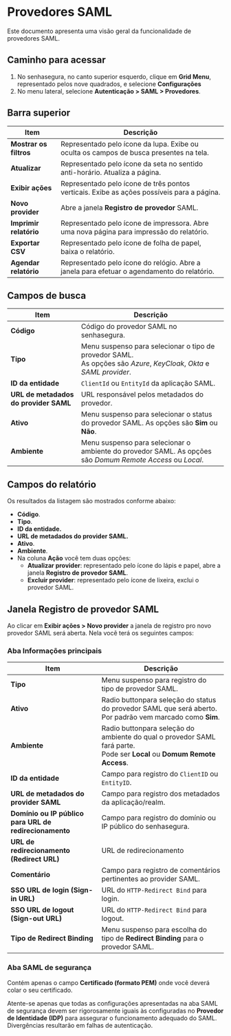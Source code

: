 # Provedores SAML

Este documento apresenta uma visão geral da funcionalidade de provedores SAML.

## Caminho para acessar

1. No senhasegura, no canto superior esquerdo, clique em **Grid Menu**, representado pelos nove quadrados, e selecione **Configurações**
2. No menu lateral, selecione **Autenticação > SAML > Provedores**.

## Barra superior

| Item                          | Descrição                                                                                      |
| ----------------------------- | ------------------------------------------------------------------------------------------------ |
| **Mostrar os filtros**  | Representado pelo ícone da lupa. Exibe ou oculta os campos de busca presentes na tela.          |
| **Atualizar**           | Representado pelo ícone da seta no sentido anti-horário. Atualiza a página.                   |
| **Exibir ações**      | Representado pelo ícone de três pontos verticais. Exibe as  ações possíveis para a página. |
| **Novo provider**       | Abre a janela **Registro de provedor** SAML.                                                    |
| **Imprimir relatório** | Representado pelo ícone de impressora. Abre uma nova página para impressão do relatório.     |
| **Exportar CSV**        | Representado pelo ícone de folha de papel, baixa o relatório.                                  |
| **Agendar relatório**  | Representado pelo ícone do relógio. Abre a janela para efetuar o agendamento do relatório.    |

## Campos de busca

| Item                                        | Descrição                                                                                                                          |
| ------------------------------------------- | ------------------------------------------------------------------------------------------------------------------------------------ |
| **Código**                           | Código do provedor SAML no senhasegura.                                                                                             |
| **Tipo**                              | Menu suspenso para selecionar o tipo de provedor SAML.<br />As opções são *Azure*, *KeyCloak*, *Okta* e *SAML provider*. |
| **ID da entidade**                    | `ClientId` ou `EntityId` da aplicação SAML.                                                                                    |
| **URL de metadados do provider SAML** | URL responsável pelos metadados do provedor.                                                                                        |
| **Ativo**                             | Menu suspenso para selecionar o status do provedor SAML. As opções são **Sim** ou **Não**.                            |
| **Ambiente**                          | Menu suspenso para selecionar o ambiente do provedor SAML. As opções são *Domum Remote Access* ou *Local*.                   |

## Campos do relatório

Os resultados da listagem são mostrados conforme abaixo:

* **Código**.
* **Tipo**.
* **ID da entidade.**
* **URL de metadados do provider SAML.**
* **Ativo**.
* **Ambiente**.
* Na coluna **Ação** você tem duas opções:
  * **Atualizar provider**: representado pelo ícone do lápis e papel, abre a janela **Registro de provedor SAML**.
  * **Excluir provider**: representado pelo ícone de lixeira, exclui o provedor SAML.

## Janela Registro de provedor SAML

Ao clicar em **Exibir ações > Novo provider** a janela de registro pro novo provedor SAML será aberta. Nela você terá os seguintes campos:

### Aba Informações principais

| Item                                                           | Descrição                                                                                                                                 |
| -------------------------------------------------------------- | ------------------------------------------------------------------------------------------------------------------------------------------- |
| **Tipo**                                                 | Menu suspenso para registro do tipo de provedor SAML.                                                                                       |
| **Ativo**                                                | Radio buttonpara seleção do status do provedor SAML que será aberto. Por padrão vem marcado como **Sim**.                        |
| **Ambiente**                                             | Radio buttonpara seleção do ambiente do qual o provedor SAML fará parte.<br />Pode ser **Local** ou **Domum Remote Access**. |
| **ID da entidade**                                       | Campo para registro do `ClientID` ou `EntityID`.                                                                                        |
| **URL de metadados do provider SAML**                    | Campo para registro dos metadados da aplicação/realm.                                                                                     |
| **Domínio ou IP público para URL de redirecionamento** | Campo para registro do domínio ou IP público do senhasegura.                                                                              |
| **URL de redirecionamento (Redirect URL)**               | URL de redirecionamento                                                                                                                     |
| **Comentário**                                          | Campo para registro de comentários pertinentes ao provider SAML.                                                                           |
| **SSO URL de login (Sign-in URL)**                       | URL do `HTTP-Redirect Bind` para login.                                                                                                   |
| **SSO URL de logout (Sign-out URL)**                     | URL do `HTTP-Redirect Bind` para logout.                                                                                                  |
| **Tipo de Redirect Binding**                             | Menu suspenso para escolha do tipo de **Redirect Binding** para o provedor SAML.                                                       |

### Aba SAML de segurança

Contém apenas o campo **Certificado (formato PEM)** onde você deverá colar o seu certificado.

Atente-se apenas que todas as configurações apresentadas na aba SAML de segurança devem ser rigorosamente iguais às configuradas no **Provedor de Identidade (IDP)** para assegurar o funcionamento adequado do SAML. Divergências resultarão em falhas de autenticação.